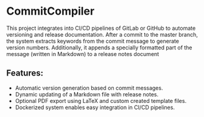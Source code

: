 # CommitCompiler
This project integrates into CI/CD pipelines of GitLab or GitHub to automate versioning and release documentation. After a commit to the master branch, the system extracts keywords from the commit message to generate version numbers. Additionally, it appends a specially formatted part of the message (written in Markdown) to a release notes document

## Features:

* Automatic version generation based on commit messages.
* Dynamic updating of a Markdown file with release notes.
* Optional PDF export using LaTeX and custom created template files.
* Dockerized system enables easy integration in CI/CD pipelines.
